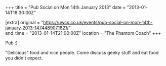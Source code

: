 +++
title = "Pub Social on Mon 14th January 2013"
date = "2013-01-14T18:30:00Z"

[extra]
original = "https://uwcs.co.uk/events/pub-social-on-mon-14th-january-2013-1474489071821/"    
end_time = "2013-01-14T21:00:00Z"
location = "The Phantom Coach"
+++

Pub :)

"Delicious" food and nice people. Come discuss geeky stuff and eat food you didn't expect.

